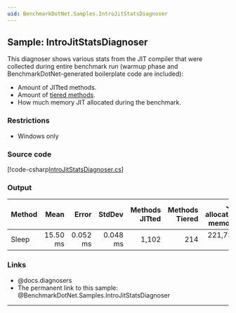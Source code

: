 ```yaml
---
uid: BenchmarkDotNet.Samples.IntroJitStatsDiagnoser
---
```


## Sample: IntroJitStatsDiagnoser

This diagnoser shows various stats from the JIT compiler that were collected during entire benchmark run (warmup phase and BenchmarkDotNet-generated boilerplate code are included):
* Amount of JITted methods.
* Amount of [tiered methods](https://learn.microsoft.com/en-us/dotnet/core/whats-new/dotnet-core-3-0#tiered-compilation).
* How much memory JIT allocated during the benchmark.

### Restrictions

* Windows only

### Source code

[!code-csharp[IntroJitStatsDiagnoser.cs](../../../samples/BenchmarkDotNet.Samples/IntroJitStatsDiagnoser.cs)]

### Output

| Method |     Mean |    Error |   StdDev | Methods JITted | Methods Tiered | JIT allocated memory |
|------- |---------:|---------:|---------:|---------------:|---------------:|---------------------:|
|  Sleep | 15.50 ms | 0.052 ms | 0.048 ms |          1,102 |            214 |            221,736 B |

### Links

* @docs.diagnosers
* The permanent link to this sample: @BenchmarkDotNet.Samples.IntroJitStatsDiagnoser

---